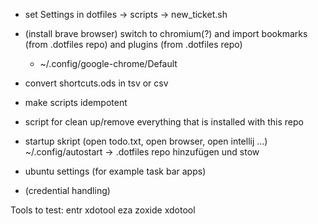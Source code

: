 - set Settings in dotfiles -> scripts -> new_ticket.sh

- (install brave browser) switch to chromium(?) and import bookmarks (from .dotfiles repo) and plugins (from .dotfiles repo)
    - ~/.config/google-chrome/Default

- convert shortcuts.ods in tsv or csv

- make scripts idempotent

- script for clean up/remove everything that is installed with this repo

- startup skript (open todo.txt, open browser, open intellij ...)
    ~/.config/autostart -> .dotfiles repo hinzufügen und stow

- ubuntu settings (for example task bar apps)

- (credential handling)

Tools to test:
entr xdotool eza zoxide xdotool

